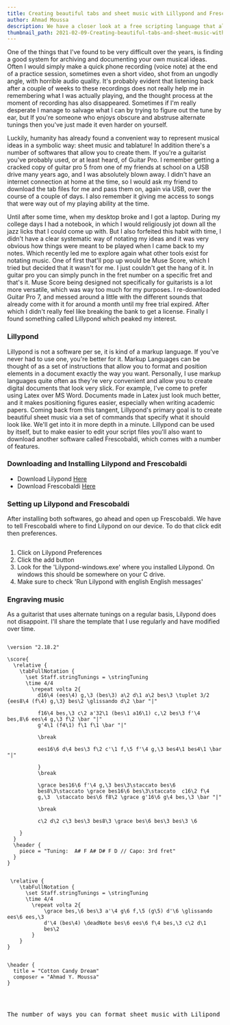 ```yaml
---
title: Creating beautiful tabs and sheet music with Lillypond and Frescobaldi
author: Ahmad Moussa
description: We have a closer look at a free scripting language that allows us to create tablature and sheet music.
thumbnail_path: 2021-02-09-Creating-beautiful-tabs-and-sheet-music-with-Lillypond-and-Frescobaldi.png
---
```


<p> One of the things that I've found to be very difficult over the years, is finding a good system for archiving and documenting your own musical ideas. Often I would simply make a quick phone recording (voice note) at the end of a practice session, sometimes even a short video, shot from an ungodly angle, with horrible audio quality. It's probably evident that listening back after a couple of weeks to these recordings does not really help me in remembering what I was actually playing, and the thought process at the moment of recording has also disappeared. Sometimes if I'm really desperate I manage to salvage what I can by trying to figure out the tune by ear, but If you're someone who enjoys obscure and abstruse alternate tunings then you've just made it even harder on yourself.</p>

<p> Luckily, humanity has already found a convenient way to represent musical ideas in a symbolic way: sheet music and tablature! In addition there's a number of softwares that allow you to create them. If you're a guitarist you've probably used, or at least heard, of Guitar Pro. I remember getting a cracked copy of guitar pro 5 from one of my friends at school on a USB drive many years ago, and I was absolutely blown away. I didn't have an internet connection at home at the time, so I would ask my friend to download the tab files for me and pass them on, again via USB, over the course of a couple of days. I also remember it giving me access to songs that were way out of my playing ability at the time. </p>

<p>Until after some time, when my desktop broke and I got a laptop. During my college days I had a notebook, in which I would religiously jot down all the jazz licks that I could come up with. But I also forfeited this habit with time, I didn't have a clear systematic way of notating my ideas and it was very obvious how things were meant to be played when I came back to my notes. Which recently led me to explore again what other tools exist for notating music. One of first that'll pop up would be Muse Score, which I tried but decided that it wasn't for me. I just couldn't get the hang of it. In guitar pro you can simply punch in the fret number on a specific fret and that's it. Muse Score being designed not specifically for guitarists is a lot more versatile, which was way too much for my purposes. I re-downloaded Guitar Pro 7, and messed around a little with the different sounds that already come with it for around a month until my free trial expired. After which I didn't really feel like breaking the bank to get a license. Finally I found something called Lillypond which peaked my interest.</p>

<h3> Lillypond </h3>

<p> Lillypond is not a software per se, it is kind of a markup language. If you've never had to use one, you're better for it. Markup Languages can be thought of as a set of instructions that allow you to format and position elements in a document exactly the way you want. Personally, I use markup languages quite often as they're very convenient and allow you to create digital documents that look very slick. For example, I've come to prefer using Latex over MS Word. Documents made in Latex just look much better, and it makes positioning figures easier, especially when writing academic papers. Coming back from this tangent, Lillypond's primary goal is to create beautiful sheet music via a set of commands that specify what it should look like. We'll get into it in more depth in a minute. Lillypond can be used by itself, but to make easier to edit your script files you'll also want to download another software called Frescobaldi, which comes with a number of features. </p>

<h3>Downloading and Installing Lilypond and Frescobaldi</h3>

<ul>
  <li>Download Lilypond <a href='http://lilypond.org/'>Here</a></li>
  <li>Download Frescobaldi <a href='https://frescobaldi.org/download'>Here</a></li>
</ul>

<h3>Setting up Lilypond and Frescobaldi</h3>
<p>After installing both softwares, go ahead and open up Frescobaldi. We have to tell Frescobaldi where to find Lilypond on our device. To do that click edit then preferences.</p>

<span class="image fit"><img src="https://gorillasun.de/post_images/2021-02-09-Creating-beautiful-tabs-and-sheet-music-with-Lillypond-and-Frescobaldi/Settings1.png" alt="" /></span>

<ol>
  <li>Click on Lilypond Preferences</li>
  <li>Click the add button</li>
  <li>Look for the 'Lilypond-windows.exe' where you installed Lilypond. On windows this should be somewhere on your C drive.</li>
  <li>Make sure to check 'Run Lilypond with english English messages'</li>
</ol>

<h3>Engraving music</h3>
<p>As a guitarist that uses alternate tunings on a regular basis, Lilypond does not disappoint. I'll share the template that I use regularly and have modified over time.</p>

<pre><code>
\version "2.18.2"

\score{
  \relative {
    \tabFullNotation {
      \set Staff.stringTunings = \stringTuning <bes, f, bes, ees, f, d>
      \time 4/4
        \repeat volta 2{
          d16\4 (ees\4) g,\3 (bes\3) a\2 d\1 a\2 bes\3 \tuplet 3/2 {ees8\4 (f\4) g,\3} bes\2 \glissando d\2 \bar "|"
          
          f16\4 bes,\3 c\2 a'32\1 (bes\1 a16\1) c,\2 bes\3 f'\4 bes,8\6 ees\4 g,\3 f\2 \bar "|"
          g'4\1 (f4\1) f\1 f\1 \bar "|"
          
          \break
          
          ees16\6 d\4 bes\3 f\2 c'\1 f,\5 f'\4 g,\3 bes4\1 bes4\1 \bar "|"
          
          }	
          \break
          
          \grace bes16\6 f'\4 g,\3 bes\3\staccato bes\6 
          bes8\3\staccato \grace bes16\6 bes\3\staccato  c16\2 f\4 
          g,\3 <bes\3 f\2> \staccato bes\6 f8\2 \grace g'16\6 g\4 bes,\3 \bar "|"
          
          \break
          
          c\2 d\2 c\3 bes\3 bes8\3 \grace bes\6 bes\3 bes\3 \6
          
    }
  }
  \header {
    piece = "Tuning:  A# F A# D# F D // Capo: 3rd fret"
  }
}


 \relative {
    \tabFullNotation {
      \set Staff.stringTunings = \stringTuning <bes, f, bes, ees, f, d>
      \time 4/4
        \repeat volta 2{
            \grace bes,\6 bes\3 a'\4 g\6 f,\5 (g\5) d'\6 \glissando ees\6 ees,\3
            d'\4 (bes\4) \deadNote bes\6 ees\6 f\4 bes,\3 c\2 d\1 
            bes\2
        }
    }
}


\header {
  title = "Cotton Candy Dream"
  composer = "Ahmad Y. Moussa"
}

</code><pre>

<p>The number of ways you can format sheet music with Lilipond is insane and can be overwhelming at first. However there is an extensive documentation that is just a google search away in case you can't figure out how to do something specific.</p>
